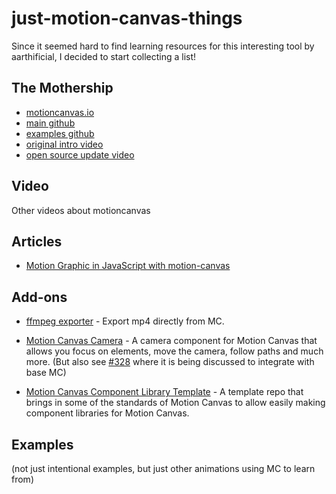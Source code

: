 # just-motion-canvas-things

Since it seemed hard to find learning resources for this interesting tool by aarthificial, I decided to start collecting a list!

## The Mothership

* [motioncanvas.io](https://motioncanvas.io/)
* [main github](https://github.com/motion-canvas/motion-canvas)
* [examples github](https://github.com/motion-canvas/examples)
* [original intro video](https://www.youtube.com/watch?v=WTUafAwrunE)
* [open source update video](https://www.youtube.com/watch?v=H5GETOP7ivs)


## Video

Other videos about motioncanvas

## Articles

* [Motion Graphic in JavaScript with motion-canvas](https://ahmadrosid.com/blog/motion-canvas-animation-tutorial)

## Add-ons

* [ffmpeg exporter](https://github.com/motion-canvas/exporters) - Export mp4 directly from MC.

* [Motion Canvas Camera](https://github.com/ksassnowski/motion-canvas-camera) - A camera component for Motion Canvas that allows you focus on elements, move the camera, follow paths and much more. (But also see [#328](https://github.com/motion-canvas/motion-canvas/issues/328) where it is being discussed to integrate with base MC)

* [Motion Canvas Component Library Template](https://github.com/hhenrichsen/motion-canvas-component-library-template) - A template repo that brings in some of the standards of Motion Canvas to allow easily making component libraries for Motion Canvas.

## Examples

(not just intentional examples, but just other animations using MC to learn from)
